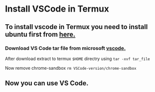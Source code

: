 # Install VSCode in Termux

## To install vscode in Termux you need to install ubuntu first from [here.](https://github.com/ask9027/Install-Android-Studio-in-Termux/blob/main/install-ubuntu-on-termux.md)

### Download VS Code tar file from microsoft [vscode.](https://code.visualstudio.com/docs/?dv=linuxarm64)
After download extract to termux `$HOME` directry using `tar -xvf tar_file`

Now remove chrome-sandbox `rm VSCode-version/chrome-sandbox`
## Now you can use VS Code.
